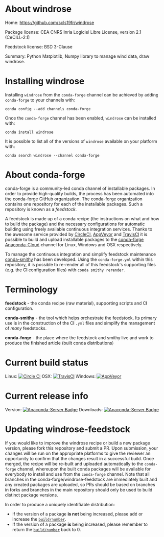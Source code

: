 About windrose
==============

Home: https://github.com/scls19fr/windrose

Package license: CEA CNRS Inria Logiciel Libre License, version 2.1 (CeCILL-2.1)

Feedstock license: BSD 3-Clause

Summary: Python Matplotlib, Numpy library to manage wind data, draw windrose.



Installing windrose
===================

Installing `windrose` from the `conda-forge` channel can be achieved by adding `conda-forge` to your channels with:

```
conda config --add channels conda-forge
```

Once the `conda-forge` channel has been enabled, `windrose` can be installed with:

```
conda install windrose
```

It is possible to list all of the versions of `windrose` available on your platform with:

```
conda search windrose --channel conda-forge
```



About conda-forge
=================

conda-forge is a community-led conda channel of installable packages.
In order to provide high-quality builds, the process has been automated into the
conda-forge GitHub organization. The conda-forge organization contains one repository
for each of the installable packages. Such a repository is known as a *feedstock*.

A feedstock is made up of a conda recipe (the instructions on what and how to build
the package) and the necessary configurations for automatic building using freely
available continuous integration services. Thanks to the awesome service provided by
[CircleCI](https://circleci.com/), [AppVeyor](http://www.appveyor.com/)
and [TravisCI](https://travis-ci.org/) it is possible to build and upload installable
packages to the [conda-forge](https://anaconda.org/conda-forge)
[Anaconda-Cloud](http://docs.anaconda.org/) channel for Linux, Windows and OSX respectively.

To manage the continuous integration and simplify feedstock maintenance
[conda-smithy](http://github.com/conda-forge/conda-smithy) has been developed.
Using the ``conda-forge.yml`` within this repository, it is possible to re-render all of
this feedstock's supporting files (e.g. the CI configuration files) with ``conda smithy rerender``.


Terminology
===========

**feedstock** - the conda recipe (raw material), supporting scripts and CI configuration.

**conda-smithy** - the tool which helps orchestrate the feedstock.
                   Its primary use is in the construction of the CI ``.yml`` files
                   and simplify the management of *many* feedstocks.

**conda-forge** - the place where the feedstock and smithy live and work to
                  produce the finished article (built conda distributions)

Current build status
====================

Linux: [![Circle CI](https://circleci.com/gh/conda-forge/windrose-feedstock.svg?style=shield)](https://circleci.com/gh/conda-forge/windrose-feedstock)
OSX: [![TravisCI](https://travis-ci.org/conda-forge/windrose-feedstock.svg?branch=master)](https://travis-ci.org/conda-forge/windrose-feedstock)
Windows: [![AppVeyor](https://ci.appveyor.com/api/projects/status/github/conda-forge/windrose-feedstock?svg=True)](https://ci.appveyor.com/project/conda-forge/windrose-feedstock/branch/master)

Current release info
====================
Version: [![Anaconda-Server Badge](https://anaconda.org/conda-forge/windrose/badges/version.svg)](https://anaconda.org/conda-forge/windrose)
Downloads: [![Anaconda-Server Badge](https://anaconda.org/conda-forge/windrose/badges/downloads.svg)](https://anaconda.org/conda-forge/windrose)


Updating windrose-feedstock
===========================

If you would like to improve the windrose recipe or build a new
package version, please fork this repository and submit a PR. Upon submission,
your changes will be run on the appropriate platforms to give the reviewer an
opportunity to confirm that the changes result in a successful build. Once
merged, the recipe will be re-built and uploaded automatically to the
`conda-forge` channel, whereupon the built conda packages will be available for
everybody to install and use from the `conda-forge` channel.
Note that all branches in the conda-forge/windrose-feedstock are
immediately built and any created packages are uploaded, so PRs should be based
on branches in forks and branches in the main repository should only be used to
build distinct package versions.

In order to produce a uniquely identifiable distribution:
 * If the version of a package **is not** being increased, please add or increase
   the [``build/number``](http://conda.pydata.org/docs/building/meta-yaml.html#build-number-and-string).
 * If the version of a package **is** being increased, please remember to return
   the [``build/number``](http://conda.pydata.org/docs/building/meta-yaml.html#build-number-and-string)
   back to 0.
